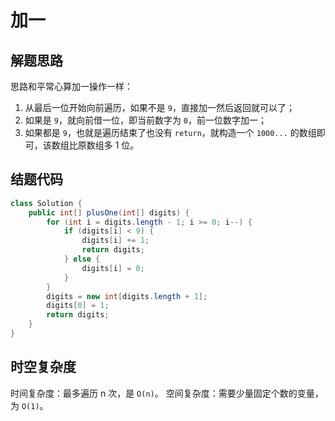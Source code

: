 # 加一

## 解题思路

思路和平常心算加一操作一样：

1. 从最后一位开始向前遍历，如果不是 `9`，直接加一然后返回就可以了；
1. 如果是 `9`，就向前借一位，即当前数字为 `0`，前一位数字加一；
1. 如果都是 `9`，也就是遍历结束了也没有 `return`，就构造一个 `1000...`
   的数组即可，该数组比原数组多 1 位。

## 结题代码

```java
class Solution {
    public int[] plusOne(int[] digits) {
        for (int i = digits.length - 1; i >= 0; i--) {
            if (digits[i] < 9) {
                digits[i] += 1;
                return digits;
            } else {
                digits[i] = 0;
            }
        }
        digits = new int[digits.length + 1];
        digits[0] = 1;
        return digits;
    }
}
```

## 时空复杂度

时间复杂度：最多遍历 n 次，是 `O(n)`。
空间复杂度：需要少量固定个数的变量，为 `O(1)`。
